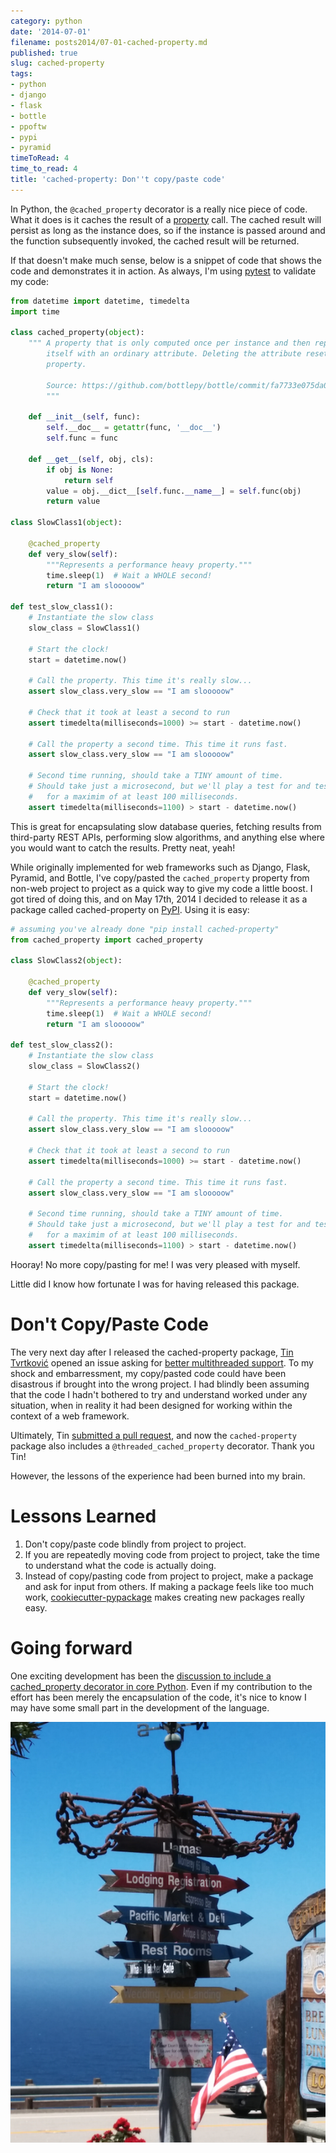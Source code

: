 ```yaml
---
category: python
date: '2014-07-01'
filename: posts2014/07-01-cached-property.md
published: true
slug: cached-property
tags:
- python
- django
- flask
- bottle
- ppoftw
- pypi
- pyramid
timeToRead: 4
time_to_read: 4
title: 'cached-property: Don''t copy/paste code'
---
```


In Python, the `@cached_property` decorator is a really nice piece of
code. What it does is it caches the result of a
[property](https://docs.python.org/2/library/functions.html#property)
call. The cached result will persist as long as the instance does, so if
the instance is passed around and the function subsequently invoked, the
cached result will be returned.

If that doesn't make much sense, below is a snippet of code that shows
the code and demonstrates it in action. As always, I'm using
[pytest](https://pydanny.com/pytest-no-boilerplate-testing.html) to
validate my code:

``` python
from datetime import datetime, timedelta
import time

class cached_property(object):
    """ A property that is only computed once per instance and then replaces
        itself with an ordinary attribute. Deleting the attribute resets the
        property.

        Source: https://github.com/bottlepy/bottle/commit/fa7733e075da0d790d809aa3d2f53071897e6f76
        """

    def __init__(self, func):
        self.__doc__ = getattr(func, '__doc__')
        self.func = func

    def __get__(self, obj, cls):
        if obj is None:
            return self
        value = obj.__dict__[self.func.__name__] = self.func(obj)
        return value

class SlowClass1(object):

    @cached_property
    def very_slow(self):
        """Represents a performance heavy property."""
        time.sleep(1)  # Wait a WHOLE second!
        return "I am slooooow"

def test_slow_class1():
    # Instantiate the slow class
    slow_class = SlowClass1()

    # Start the clock!
    start = datetime.now()

    # Call the property. This time it's really slow...
    assert slow_class.very_slow == "I am slooooow"

    # Check that it took at least a second to run
    assert timedelta(milliseconds=1000) >= start - datetime.now()

    # Call the property a second time. This time it runs fast.
    assert slow_class.very_slow == "I am slooooow"

    # Second time running, should take a TINY amount of time.
    # Should take just a microsecond, but we'll play a test for and test
    #   for a maximim of at least 100 milliseconds.
    assert timedelta(milliseconds=1100) > start - datetime.now()
```

This is great for encapsulating slow database queries, fetching results
from third-party REST APIs, performing slow algorithms, and anything
else where you would want to catch the results. Pretty neat, yeah!

While originally implemented for web frameworks such as Django, Flask,
Pyramid, and Bottle, I've copy/pasted the `cached_property` property
from non-web project to project as a quick way to give my code a little
boost. I got tired of doing this, and on May 17th, 2014 I decided to
release it as a package called cached-property on
[PyPI](https://pypi.python.org/pypi/cached-property). Using it is easy:

``` python
# assuming you've already done "pip install cached-property"
from cached_property import cached_property

class SlowClass2(object):

    @cached_property
    def very_slow(self):
        """Represents a performance heavy property."""
        time.sleep(1)  # Wait a WHOLE second!
        return "I am slooooow"

def test_slow_class2():
    # Instantiate the slow class
    slow_class = SlowClass2()

    # Start the clock!
    start = datetime.now()

    # Call the property. This time it's really slow...
    assert slow_class.very_slow == "I am slooooow"

    # Check that it took at least a second to run
    assert timedelta(milliseconds=1000) >= start - datetime.now()

    # Call the property a second time. This time it runs fast.
    assert slow_class.very_slow == "I am slooooow"

    # Second time running, should take a TINY amount of time.
    # Should take just a microsecond, but we'll play a test for and test
    #   for a maximim of at least 100 milliseconds.
    assert timedelta(milliseconds=1100) > start - datetime.now()
```

Hooray! No more copy/pasting for me! I was very pleased with myself.

Little did I know how fortunate I was for having released this package.

Don't Copy/Paste Code
======================

The very next day after I released the cached-property package, [Tin
Tvrtković](https://github.com/Tinche) opened an issue asking for [better
multithreaded
support](https://github.com/pydanny/cached-property/issues/6). To my
shock and embarressment, my copy/pasted code could have been disastrous
if brought into the wrong project. I had blindly been assuming that the
code I hadn't bothered to try and understand worked under any
situation, when in reality it had been designed for working within the
context of a web framework.

Ultimately, Tin [submitted a pull
request](https://github.com/pydanny/cached-property/pull/9), and now the
`cached-property` package also includes a `@threaded_cached_property`
decorator. Thank you Tin!

However, the lessons of the experience had been burned into my brain.

Lessons Learned
===============

1.  Don't copy/paste code blindly from project to project.
2.  If you are repeatedly moving code from project to project, take the
    time to understand what the code is actually doing.
3.  Instead of copy/pasting code from project to project, make a package
    and ask for input from others. If making a package feels like too
    much work,
    [cookiecutter-pypackage](https://github.com/audreyr/cookiecutter-pypackage)
    makes creating new packages really easy.

Going forward
=============

One exciting development has been the [discussion to include a
cached_property decorator in core
Python](https://github.com/pydanny/cached-property/issues/2). Even if my
contribution to the effort has been merely the encapsulation of the
code, it's nice to know I may have some small part in the development
of the language.

![image](../../src/assets/images/directions_med.png)
